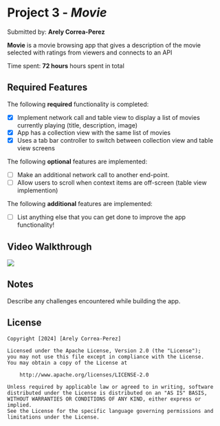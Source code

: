 # Project 3 - *Movie*

Submitted by: **Arely Correa-Perez**

**Movie** is a movie browsing app that gives a description of the movie selected with ratings from viewers and connects to an API

Time spent: **72 hours** hours spent in total

## Required Features

The following **required** functionality is completed:

- [X] Implement network call and table view to display a list of movies currently playing (title, description, image)
- [X] App has a collection view with the same list of movies
- [X] Uses a tab bar controller to switch between collection view and table view screens
 
The following **optional** features are implemented:

- [ ] Make an additional network call to another end-point.	
- [ ] Allow users to scroll when context items are off-screen (table view implemention)

The following **additional** features are implemented:

- [ ] List anything else that you can get done to improve the app functionality!
      

## Video Walkthrough

<div>
    <a href="https://www.loom.com/share/f62dc2919d9b48c28942c9a2c70c7fdd">
    </a>
    <a href="https://www.loom.com/share/f62dc2919d9b48c28942c9a2c70c7fdd">
      <img style="max-width:300px;" src="https://cdn.loom.com/sessions/thumbnails/f62dc2919d9b48c28942c9a2c70c7fdd-with-play.gif">
    </a>
  </div>

## Notes

Describe any challenges encountered while building the app.

## License

    Copyright [2024] [Arely Correa-Perez]

    Licensed under the Apache License, Version 2.0 (the "License");
    you may not use this file except in compliance with the License.
    You may obtain a copy of the License at

        http://www.apache.org/licenses/LICENSE-2.0

    Unless required by applicable law or agreed to in writing, software
    distributed under the License is distributed on an "AS IS" BASIS,
    WITHOUT WARRANTIES OR CONDITIONS OF ANY KIND, either express or implied.
    See the License for the specific language governing permissions and
    limitations under the License.
